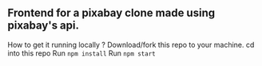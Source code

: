 ## Frontend for a pixabay clone made using pixabay's api.
How to get it running locally ?
Download/fork this repo to your machine.
cd into this repo
Run `npm install` 
Run `npm start`
